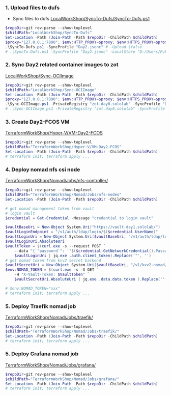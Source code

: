 ### 1. Upload files to dufs
- Sync files to dufs [LocalWorkShop/SyncTo-Dufs/SyncTo-Dufs.ps1](../../LocalWorkShop/SyncTo-Dufs/SyncTo-Dufs.ps1)
```powershell
$repoDir=git rev-parse --show-toplevel
$childPath="LocalWorkShop/SyncTo-Dufs"
Set-Location -Path (Join-Path -Path $repoDir -ChildPath $childPath)
$proxy="127.0.0.1:7890"; $env:HTTP_PROXY=$proxy; $env:HTTPS_PROXY=$proxy; $env:NO_PROXY="sololab,consul"
.\SyncTo-Dufs.ps1 -SyncProfile "Day2.jsonc" # -Upload $false
# .\SyncTo-Dufs.ps1 -SyncProfile "Day2.jsonc" -LocalStore "D:/Users/Public/Downloads/bin"
```

### 2. Sync Day2 related container images to zot
[LocalWorkShop/Sync-OCIImage](../../LocalWorkShop/Sync-OCIImage/Sync-OCIImage.ps1)
```powershell
$repoDir=git rev-parse --show-toplevel
$childPath="LocalWorkShop/Sync-OCIImage"
Set-Location -Path (Join-Path -Path $repoDir -ChildPath $childPath)
$proxy="127.0.0.1:7890"; $env:HTTP_PROXY=$proxy; $env:HTTPS_PROXY=$proxy; $env:NO_PROXY="sololab,consul"
.\Sync-OCIImage.ps1 -PrivateRegistry "zot.day0.sololab" -SyncProfile "Day2.jsonc" # -Upload $false
# .\Sync-OCIImage.ps1 -PrivateRegistry "zot.day0.sololab" -SyncProfile "Day2.jsonc" -LocalStore "D:/Users/Public/Downloads/containers" -Upload $false
```

### 3. Create Day2-FCOS VM
[TerraformWorkShop/Hyper-V/VM-Day2-FCOS](../../TerraformWorkShop/Hyper-V/VM-Day2-FCOS/)
```powershell
$repoDir=git rev-parse --show-toplevel
$childPath="TerraformWorkShop/Hyper-V/VM-Day2-FCOS"
Set-Location -Path (Join-Path -Path $repoDir -ChildPath $childPath)
# terraform init; terraform apply ...
```

### 4. Deploy nomad nfs csi node
[TerraformWorkShop/Nomad/Jobs/nfs-controller/](../../TerraformWorkShop/Nomad/Jobs/nfs-nodes/)
```powershell
$repoDir=git rev-parse --show-toplevel
$childPath="TerraformWorkShop/Nomad/Jobs/nfs-nodes"
Set-Location -Path (Join-Path -Path $repoDir -ChildPath $childPath)

# get nomad management token from vault
# login vault
$credential = Get-Credential -Message "credential to login vault"

$vaultBaseUri = New-Object System.Uri("https://vault.day1.sololab/")
$vaultLoginEndpoint = "/v1/auth/ldap/login/$($credential.UserName)"
$vaultLoginUri = New-Object System.Uri($vaultBaseUri, "/v1/auth/ldap/login/$($credential.UserName)")
$vaultLoginUri.AbsoluteUri
$vaultToken = $(curl.exe -s --request POST `
    --data "{`"password`": `"$($credential.GetNetworkCredential().Password)`"}" `
    $vaultLoginUri | jq.exe .auth.client_token).Replace('"', '')
# get nomad token from kvv2 secret backend
$vaultSecretUri = New-Object System.Uri($vaultBaseUri, "/v1/kvv2-nomad/data/token-management")
$env:NOMAD_TOKEN = $(curl.exe -s -X GET `
    -H "X-Vault-Token: $VaultToken" `
    $vaultSecretUri.AbsoluteUri | jq.exe .data.data.token ).Replace('"', '')

# $env:NOMAD_TOKEN="xxx"
# terraform init; terraform apply ...
```

### 5. Deploy Traefik nomad job
[TerraformWorkShop/Nomad/Jobs/traefik/](../../TerraformWorkShop/Nomad/Jobs/traefik/)
```powershell
$repoDir=git rev-parse --show-toplevel
$childPath="TerraformWorkShop/Nomad/Jobs/traefik/"
Set-Location -Path (Join-Path -Path $repoDir -ChildPath $childPath)
# terraform init; terraform apply ...
```

### 5. Deploy Grafana nomad job
[TerraformWorkShop/Nomad/Jobs/grafana/](../../TerraformWorkShop/Nomad/Jobs/grafana/)
```powershell
$repoDir=git rev-parse --show-toplevel
$childPath="TerraformWorkShop/Nomad/Jobs/grafana/"
Set-Location -Path (Join-Path -Path $repoDir -ChildPath $childPath)
# terraform init; terraform apply ...
```